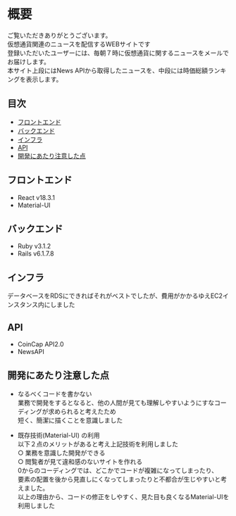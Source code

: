 # 概要
ご覧いただきありがとうございます。</br>
仮想通貨関連のニュースを配信するWEBサイトです</br> 
登録いただいたユーザーには、毎朝７時に仮想通貨に関するニュースをメールでお届けします。</br>
本サイト上段にはNews APIから取得したニュースを、中段には時価総額ランキングを表示します。</br>

## 目次
- [フロントエンド](#フロントエンド)
- [バックエンド](#バックエンド)
- [インフラ](#インフラ)
- [API](#API)
- [開発にあたり注意した点](#開発にあたり注意した点)
  
## フロントエンド
- React v18.3.1
- Material-UI
## バックエンド
- Ruby v3.1.2
- Rails v6.1.7.8
## インフラ 
データベースをRDSにできればそれがベストでしたが、費用がかかるゆえEC2インスタンス内にしました
## API
- CoinCap API2.0
- NewsAPI
  
## 開発にあたり注意した点
- なるべくコードを書かない  
  業務で開発をするとなると、他の人間が見ても理解しやすいようにすなコーディングが求められると考えたため  
  短く、簡潔に描くことを意識しました
- 既存技術(Material-UI) の利用  
  以下２点のメリットがあると考え上記技術を利用しました</br>
  &#9675; 業務を意識した開発ができる</br>
  &#9675; 閲覧者が見て違和感のないサイトを作れる</br>
0からのコーディングでは、どこかでコードが複雑になってしまったり、</br>
要素の配置を後から見直しにくなってしまったりと不都合が生じやすいと考えました。</br>
以上の理由から、コードの修正をしやすく、見た目も良くなるMaterial-UIを利用しました

  ##
